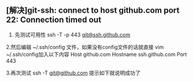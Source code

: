 ## [解决]git-ssh: connect to host github.com port 22: Connection timed out
1. 先测试可用性
ssh -T -p 443 git@ssh.github.com

2.然后编辑 ~/.ssh/config 文件，如果没有config文件的话就直接 vim ~/.ssh/config加入以下内容
Host github.com
Hostname ssh.github.com
Port 443

3.再次测试
ssh -T git@github.com
提示如下就说明成功了